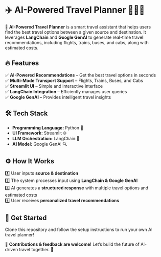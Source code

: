 # ✈️ AI-Powered Travel Planner 🚆🚌🚖  

🚀 **AI-Powered Travel Planner** is a smart travel assistant that helps users find the best travel options between a given source and destination. It leverages **LangChain** and **Google GenAI** to generate real-time travel recommendations, including flights, trains, buses, and cabs, along with estimated costs.  

## 🔥 Features  
✅ **AI-Powered Recommendations** – Get the best travel options in seconds  
✅ **Multi-Mode Transport Support** – Flights, Trains, Buses, and Cabs  
✅ **Streamlit UI** – Simple and interactive interface  
✅ **LangChain Integration** – Efficiently manages user queries  
✅ **Google GenAI** – Provides intelligent travel insights  

## 🛠 Tech Stack  
- **Programming Language:** Python 🐍  
- **UI Framework:** Streamlit 🌐  
- **LLM Orchestration:** LangChain 🤖  
- **AI Model:** Google GenAI 🔍  

## ⚙️ How It Works  
1️⃣ User inputs **source & destination**  
2️⃣ The system processes input using **LangChain & Google GenAI**  
3️⃣ AI generates a **structured response** with multiple travel options and estimated costs  
4️⃣ User receives **personalized travel recommendations**  

## 🚀 Get Started  
Clone this repository and follow the setup instructions to run your own AI travel planner!  

📌 **Contributions & feedback are welcome!** Let’s build the future of AI-driven travel together. 🚀
